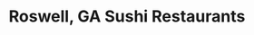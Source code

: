 ---
layout: city
title: Roswell, GA Sushi Restaurants
permalink: /georgia/roswell/
stateAbbr: GA
stateName: Georgia
cityName: Roswell

---